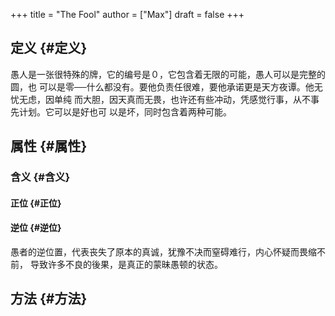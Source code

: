 +++
title = "The Fool"
author = ["Max"]
draft = false
+++

## 定义 {#定义}

愚人是一张很特殊的牌，它的编号是０，它包含着无限的可能，愚人可以是完整的圆，也
可以是零──什么都没有。要他负责任很难，要他承诺更是天方夜谭。他无忧无虑，因单纯
而大胆，因天真而无畏，也许还有些冲动，凭感觉行事，从不事先计划。它可以是好也可
以是坏，同时包含着两种可能。


## 属性 {#属性}


### 含义 {#含义}


#### 正位 {#正位}


#### 逆位 {#逆位}

愚者的逆位置，代表丧失了原本的真诚，犹豫不决而窒碍难行，内心怀疑而畏缩不前，
导致许多不良的後果，是真正的蒙昧愚顿的状态。


## 方法 {#方法}
